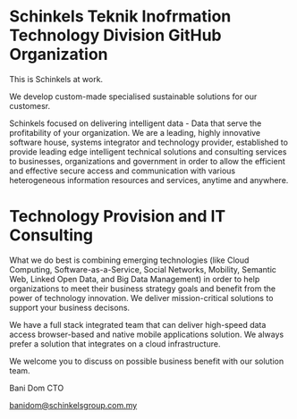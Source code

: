 # Schinkels Teknik Inofrmation Technology Division GitHub Organization

This is Schinkels at work.

We develop custom-made specialised sustainable solutions for our customesr.

Schinkels focused on delivering intelligent data - Data that serve the profitability of your organization.   We are a leading, highly innovative software house, systems integrator and technology provider, established to provide leading edge intelligent technical solutions and consulting services to businesses, organizations and government in order to allow the efficient and effective secure access and communication with various heterogeneous information resources and services, anytime and anywhere.


# Technology Provision and IT Consulting

What we do best is combining emerging technologies (like Cloud Computing, Software-as-a-Service, Social Networks, Mobility, Semantic Web, Linked Open Data, and Big Data Management) in order to help organizations to meet their business strategy goals and benefit from the power of technology innovation.  We deliver mission-critical solutions to support your business decisons.

We have a full stack integrated team that can deliver high-speed data access browser-based and native mobile applications solution.  We always prefer a solution that integrates on a cloud infrastructure.

We welcome you to discuss on possible business benefit with our solution team.


Bani Dom
CTO

banidom@schinkelsgroup.com.my
